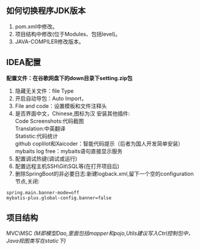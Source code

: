 
## 如何切换程序JDK版本
1. pom.xml中修改。
2. 项目结构中修改(位于Modules、包括level)。
3. JAVA-COMPILER修改版本。

## IDEA配置
**配置文件：在谷歌网盘下的down目录下setting.zip包**
1. 隐藏无关文件：file Type
2. 开启自动导包：Auto Import，
3. File and code：设置模板和文件注释头
4. 是否界面中文，Chinese,图标为汉
   安装其他插件:  
      Code Screenshots:代码截图  
      Translation:中英翻译  
      Statistic:代码统计  
      github coplilot和Xaicoder：智能代码提示（后者为国人开发简单安装）
      mybaits log free：mybaits语句直接显示服务
5. 配置调试热键(调试或运行)
6. 配置远程主机SSH\Git\SQL等(在打开项目后)
7. 删除SpringBoot的非必要日志:新建logback.xml,留下一个空的configuration节点,关闭:
 ````
spring.main.banner-mode=off  
mybatis-plus.global-config.banner=false
 ````
## 项目结构
MVC\MSC *(M即模型Dao,里面包括mapper和pojo,Utils建议写入Ctrl控制包中，Java视图类写在static下)*

 
